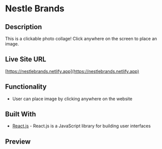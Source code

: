 # Nestle Brands

## Description
This is a clickable photo collage! Click anywhere on the screen to place an image. 

<!-- ### Why Nestle?
Nestle is consistently ranked as one of the world's top plastic polluters.  -->

## Live Site URL
[https://nestlebrands.netlify.app](https://nestlebrands.netlify.app)

## Functionality
* User can place image by clicking anywhere on the website

## Built With
* [React.js](https://reactjs.org/) - React.js is a JavaScript library for building user interfaces

## Preview
